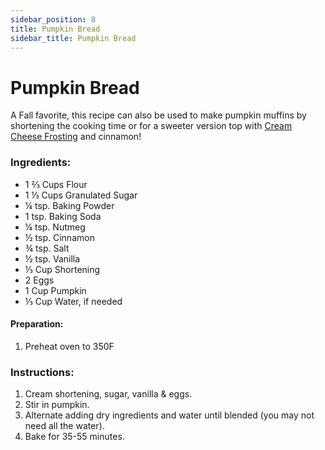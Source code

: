 ```yaml
---
sidebar_position: 8
title: Pumpkin Bread
sidebar_title: Pumpkin Bread
---
```


# Pumpkin Bread
A Fall favorite, this recipe can also be used to make pumpkin muffins by shortening the cooking time or for a sweeter version top with [Cream Cheese Frosting](https://www.dominosugar.com/recipe/cream-cheese-frosting) and cinnamon!

### Ingredients:
- 1 ⅔ Cups Flour
- 1 ⅓ Cups Granulated Sugar				
- ¼ tsp. Baking Powder
- 1 tsp. Baking Soda
- ¼ tsp. Nutmeg
- ½ tsp. Cinnamon
- ¾ tsp. Salt
- ½ tsp. Vanilla
- ⅓ Cup Shortening				
- 2 Eggs					
- 1 Cup Pumpkin			
- ⅓ Cup Water, if needed		


#### Preparation:
1. Preheat oven to 350F

### Instructions:
1. Cream shortening, sugar, vanilla & eggs.
2. Stir in pumpkin.
3. Alternate adding dry ingredients and water until blended (you may not need all the water).
4. Bake for 35-55 minutes.
